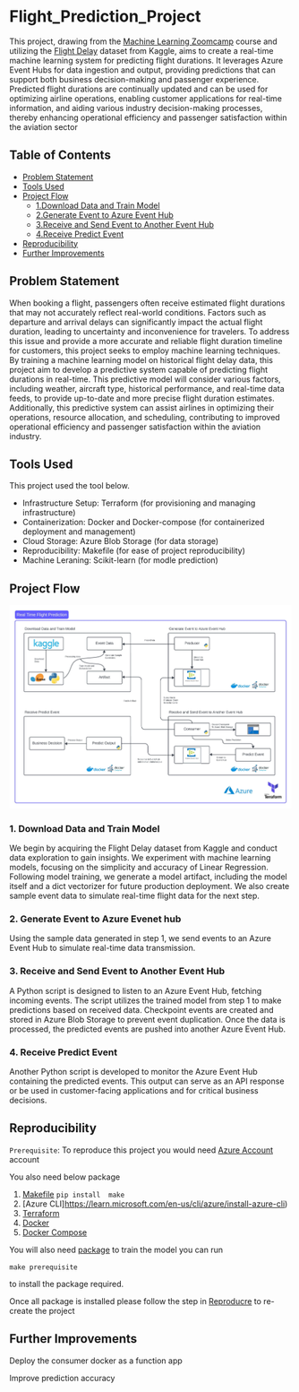 # Flight_Prediction_Project

This project, drawing from the [Machine Learning Zoomcamp](https://github.com/DataTalksClub/machine-learning-zoomcamp/tree/master) course and utilizing the [Flight Delay](https://www.kaggle.com/datasets/arvindnagaonkar/flight-delay) dataset from Kaggle, aims to create a real-time machine learning system for predicting flight durations. It leverages Azure Event Hubs for data ingestion and output, providing predictions that can support both business decision-making and passenger experience. Predicted flight durations are continually updated and can be used for optimizing airline operations, enabling customer applications for real-time information, and aiding various industry decision-making processes, thereby enhancing operational efficiency and passenger satisfaction within the aviation sector


## Table of Contents
- [Problem Statement](#problem-statement)
- [Tools Used](#tools-used)
- [Project Flow](#project-flow)
  - [1.Download Data and Train Model](#1-download-data-and-train-model)
  - [2.Generate Event to Azure Event Hub](#2-generate-event-to-azure-evenet-hub)
  - [3.Receive and Send Event to Another Event Hub](#3-receive-and-send-event-to-another-event-hub)
  - [4.Receive Predict Event](#4-receive-predict-event)
- [Reproducibility](#reproducibility)
- [Further Improvements](#further-improvements)

## Problem Statement
When booking a flight, passengers often receive estimated flight durations that may not accurately reflect real-world conditions. Factors such as departure and arrival delays can significantly impact the actual flight duration, leading to uncertainty and inconvenience for travelers. To address this issue and provide a more accurate and reliable flight duration timeline for customers, this project seeks to employ machine learning techniques. By training a machine learning model on historical flight delay data, this project aim to develop a predictive system capable of predicting flight durations in real-time. This predictive model will consider various factors, including weather, aircraft type, historical performance, and real-time data feeds, to provide up-to-date and more precise flight duration estimates. Additionally, this predictive system can assist airlines in optimizing their operations, resource allocation, and scheduling, contributing to improved operational efficiency and passenger satisfaction within the aviation industry.

## Tools Used

This project used the tool below.

- Infrastructure Setup: Terraform (for provisioning and managing infrastructure)
- Containerization: Docker and Docker-compose (for containerized deployment and management)
- Cloud Storage: Azure Blob Storage (for data storage)
- Reproducibility: Makefile (for ease of project reproducibility)
- Machine Leraning: Scikit-learn (for modle prediction)

## Project Flow

![Project Flow](/image/other/projectflow.jpeg)

### 1. Download Data and Train Model

We begin by acquiring the Flight Delay dataset from Kaggle and conduct data exploration to gain insights. We experiment with machine learning models, focusing on the simplicity and accuracy of Linear Regression. Following model training, we generate a model artifact, including the model itself and a dict vectorizer for future production deployment. We also create sample event data to simulate real-time flight data for the next step.

### 2. Generate Event to Azure Evenet hub

Using the sample data generated in step 1, we send events to an Azure Event Hub to simulate real-time data transmission.

### 3. Receive and Send Event to Another Event Hub

A Python script is designed to listen to an Azure Event Hub, fetching incoming events. The script utilizes the trained model from step 1 to make predictions based on received data. Checkpoint events are created and stored in Azure Blob Storage to prevent event duplication. Once the data is processed, the predicted events are pushed into another Azure Event Hub.

### 4. Receive Predict Event

Another Python script is developed to monitor the Azure Event Hub containing the predicted events. This output can serve as an API response or be used in customer-facing applications and for critical business decisions.

## Reproducibility

`Prerequisite`:
To reproduce this project you would need [Azure Account](https://azure.microsoft.com/en-us) account

You also need below package

1. [Makefile](https://pypi.org/project/make/) `pip install  make`
2. [Azure CLI]https://learn.microsoft.com/en-us/cli/azure/install-azure-cli)
3. [Terraform](https://developer.hashicorp.com/terraform/downloads)
4. [Docker](https://www.docker.com/)
5. [Docker Compose](https://docs.docker.com/compose/)

You will also need [package](requirement.txt) to train the model you can run
```
make prerequisite
```
to install the package required.

Once all package is installed please follow the step in [Reproducre](/other) to re-create the project

## Further Improvements
Deploy the consumer docker as a function app

Improve prediction accuracy
